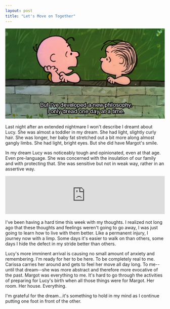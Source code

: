 ```yaml
---
layout: post
title: "Let's Move on Together"
---
```


<img src="/images/charlie.png" title="dread">

Last night after an extended nightmare I won't describe I dreamt about Lucy. She was almost a toddler in my dream. She had light, slightly curly hair. She was longer, her baby fat stretched out a bit more along almost gangly limbs. She had light, bright eyes. But she did have Margot's smile.

In my dream Lucy was noticeably tough and opinionated, even at that age. Even pre-language. She was concerned with the insulation of our family and with protecting that. She was sensitive but not in weak way, rather in an assertive way.

<iframe style="border: 0; width: 100%; height: 120px;" src="https://bandcamp.com/EmbeddedPlayer/album=2655275274/size=large/bgcol=ffffff/linkcol=0687f5/tracklist=false/artwork=small/track=3368231831/transparent=true/" seamless><a href="https://blackbirdblackbird.bandcamp.com/album/summer-heart">Summer Heart by Blackbird Blackbird</a></iframe>

I've been having a hard time this week with my thoughts. I realized not long ago that these thoughts and feelings weren't going to go away, I was just going to learn how to live with them better. Like a permanent injury, I journey now with a limp. Some days it's easier to walk on than others, some days I hide the defect in my stride better than others.

Lucy's more imminent arrival is causing no small amount of anxiety and remembering. I'm ready for her to be here. To be completely real to me. Carissa carries her around and gets to feel her move all day long. To me--until that dream--she was more abstract and therefore more evocative of the past. Margot was everything to me. It's hard to go through the activities of preparing for Lucy's birth when all those things were for Margot. Her room. Her house. Everything.

I'm grateful for the dream...it's something to hold in my mind as I continue putting one foot in front of the other.
